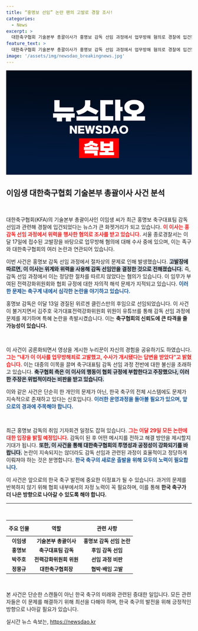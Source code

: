 ```yaml
---
title: “홍명보 선임” 논란 팬의 고발로 경찰 조사!
categories:
  - News
excerpt: >
  대한축구협회 기술본부 총괄이사가 홍명보 감독 선임 과정에서 업무방해 혐의로 경찰에 입건됐다. 감독 선임 절차에 관해 불이익을 주장한 고발이 접수되며, 축구계의 특혜 논란이 확산하고 있다.
feature_text: >
  대한축구협회 기술본부 총괄이사가 홍명보 감독 선임 과정에서 업무방해 혐의로 경찰에 입건됐다. 감독 선임 절차에 관해 불이익을 주장한 고발이 접수되며, 축구계의 특혜 논란이 확산하고 있다.
image: '/assets/img/newsdao_breakingnews.jpg'
---
```


<p><img src="/assets/img/newsdao_breakingnews.jpg" alt="flaretime 속보" /></p>

<h2 data-ke-size="size26">이임생 대한축구협회 기술본부 총괄이사 사건 분석</h2>

<p data-ke-size="size16">&nbsp;</p>

<p>대한축구협회(KFA)의 기술본부 총괄이사인 이임생 씨가 최근 홍명보 축구대표팀 감독 선임과 관련해 경찰에 입건되었다는 뉴스가 큰 화젯거리가 되고 있습니다. <b><span style="color: #ee2323;">이 이사는 홍 감독 선임 과정에서 위력을 행사한 혐의로 조사를 받고 있습니다.</span></b> 서울 종로경찰서는 이달 17일에 접수된 고발장을 바탕으로 업무방해 혐의에 대해 수사 중에 있으며, 이는 족구와 대한축구협회의 여러 논란과 연관되어 있습니다.</p>

<p>이번 사건은 홍명보 감독 선임 과정에서 절차상의 문제로 인해 발생했습니다. <b><span style="background-color: #21538527;">고발장에 따르면, 이 이사는 위계와 위력을 사용해 감독 선임안을 결정한 것으로 전해졌습니다.</span></b> 즉, 감독 선임 과정에서 이는 정당한 절차를 따르지 않았다는 혐의가 있습니다. 이 임무가 부여된 전력강화위원회와 협회 규정에 대한 자의적 해석 문제가 지적되고 있습니다. <b><span style="color: #1a5490;">이러한 문제는 축구계 내에서 심각한 논란을 야기하고 있습니다.</span></b> </p>

<p>홍명보 감독은 이달 13일 경질된 위르겐 클린스만의 후임으로 선임되었습니다. 이 사건이 불거지면서 김주호 국가대표전력강화위원회 위원이 유튜브를 통해 감독 선임 과정에 문제를 제기하며 특혜 논란을 촉발시켰습니다. 이는 <b>축구협회의 신뢰도에 큰 타격을 줄 가능성이 있습니다.</b> </p>

<p data-ke-size="size16">&nbsp;</p>

<p>이 사건이 공론화되면서 영상을 게시한 누리꾼이 자신의 경험을 공유하기도 하였습니다. <b><span style="color: #ee2323;">그는 “내가 이 이사를 업무방해죄로 고발했고, 수사가 개시됐다는 답변을 받았다”고 밝혔습니다.</span></b> 이는 대중의 이목을 끌며 축구대표팀 감독 선임 과정 전반에 대한 불신을 초래하고 있습니다. <b><span style="background-color: #21538527;">축구협회 측은 이 이사의 행동이 협회 규정에 부합한다고 주장했으나, 이러한 주장은 위법적이라는 비판을 받고 있습니다.</span></b> </p>

<p>이와 같은 사건은 단순히 한 개인의 문제가 아닌, 한국 축구의 전체 시스템에도 문제가 지속적으로 존재하고 있다는 신호입니다. <b><span style="color: #1a5490;">이러한 운영과정을 돌아볼 필요가 있으며, 앞으로의 경과에 주목해야 합니다.</span></b></p>

<p data-ke-size="size16">&nbsp;</p>

<p>최근 홍명보 감독의 취임 기자회견 일정도 잡혀 있습니다. <b><span style="color: #ee2323;">그는 이달 29일 모든 논란에 대한 입장을 밝힐 예정입니다.</span></b> 감독이 된 후 어떤 메시지를 전하고 해결 방안을 제시할지 기대가 됩니다. <b><span style="background-color: #21538527;">또한, 이 사건을 통해 대한축구협회의 투명성과 공정성이 강화되기를 바랍니다.</span></b> 논란이 지속되지는 않더라도 감독 선임과 관련된 과정이 효율적이고 정당하게 이뤄져야 하는 것은 분명합니다. <b><span style="color: #1a5490;">한국 축구의 새로운 출발을 위해 모두의 노력이 필요합니다.</span></b> </p>

<p>이 사건은 앞으로의 한국 축구 발전에 중요한 이정표가 될 수 있습니다. 과거의 문제를 반복하지 않기 위해 협회 내부에서의 자정 노력이 꼭 필요하며, 이를 통해 <b>한국 축구가 더 나은 방향으로 나아갈 수 있도록 해야 합니다.</b> </p>

<hr>

<p data-ke-size="size16">&nbsp;</p>

<table style="width: 100%; border-collapse: collapse;">
    <thead>
        <tr>
            <th style="text-align: center; height: 35px;"><b>주요 인물</b></th>
            <th style="text-align: center; height: 35px;"><b>역할</b></th>
            <th style="text-align: center; height: 35px;"><b>관련 사항</b></th>
        </tr>
    </thead>
    <tbody>
        <tr>
            <td style="text-align: center; height: 17px;"><b>이임생</b></td>
            <td style="text-align: center; height: 17px;"><b>기술본부 총괄이사</b></td>
            <td style="text-align: center; height: 17px;"><b>홍명보 감독 선임 논란</b></td>
        </tr>
        <tr>
            <td style="text-align: center; height: 17px;"><b>홍명보</b></td>
            <td style="text-align: center; height: 17px;"><b>축구대표팀 감독</b></td>
            <td style="text-align: center; height: 17px;"><b>후임 감독 선임</b></td>
        </tr>
        <tr>
            <td style="text-align: center; height: 17px;"><b>박주호</b></td>
            <td style="text-align: center; height: 17px;"><b>전력강화위원회 위원</b></td>
            <td style="text-align: center; height: 17px;"><b>선임 과정 비판</b></td>
        </tr>
        <tr>
            <td style="text-align: center; height: 17px;"><b>정몽규</b></td>
            <td style="text-align: center; height: 17px;"><b>대한축구협회장</b></td>
            <td style="text-align: center; height: 17px;"><b>협박·배임 고발</b></td>
        </tr>
    </tbody>
</table>

<p data-ke-size="size16">&nbsp;</p> 

<p>본 사건은 단순한 스캔들이 아닌 한국 축구의 미래와 관련된 중대한 일입니다. 모든 관련자들은 이 문제를 해결하기 위해 최선을 다해야 하며, 한국 축구의 발전을 위해 긍정적인 방향으로 나아갈 필요가 있습니다. </p>
실시간 뉴스 속보는, <a href="https://newsdao.kr" rel="dofollow">https://newsdao.kr</a>


